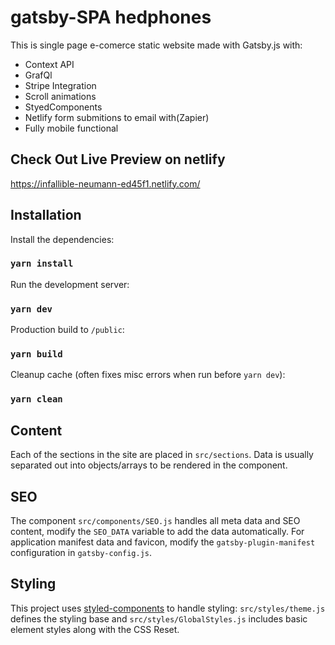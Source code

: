 # gatsby-SPA hedphones

This is single page e-comerce static website made with Gatsby.js with:
- Context API
- GrafQl
- Stripe Integration
- Scroll animations
- StyedComponents
- Netlify form submitions to email with(Zapier)
- Fully mobile functional

## Check Out Live Preview on netlify

https://infallible-neumann-ed45f1.netlify.com/

## Installation

Install the dependencies:

### `yarn install`

Run the development server:

### `yarn dev`

Production build to `/public`:

### `yarn build`

Cleanup cache (often fixes misc errors when run before `yarn dev`):

### `yarn clean`

## Content

Each of the sections in the site are placed in `src/sections`. Data is usually separated out into objects/arrays to be rendered in the component.

## SEO

The component `src/components/SEO.js` handles all meta data and SEO content, modify the `SEO_DATA` variable to add the data automatically. For application manifest data and favicon, modify the `gatsby-plugin-manifest` configuration in `gatsby-config.js`.

## Styling

This project uses [styled-components]() to handle styling: `src/styles/theme.js` defines the styling base and `src/styles/GlobalStyles.js` includes basic element styles along with the CSS Reset.
